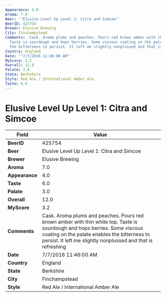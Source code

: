```yaml
---
Appearance: 4.0
Aroma: 7.0
Beer: '"Elusive Level Up Level 1: Citra and Simcoe"'
BeerID: 425754
Brewer: Elusive Brewing
City: Finchampstead
Comments: 'Cask. Aroma plums and peaches. Pours red brown amber with thin white top.
  Taste is sourdough and hops berries. Some viscous coating on the palate enables
  the bitterness to persist. It left me slightly nonplussed and that is refreshing '
Country: England
Date: '"7/7/2016 11:46:00 AM"'
MyScore: 3.2
Overall: 12.0
Palate: 3.0
State: Berkshire
Style: Red Ale / International Amber Ale
Taste: 6.0
---
```


# Elusive Level Up Level 1: Citra and Simcoe

| Field         | Value |
|---------------|-------|
| **BeerID** | 425754 |
| **Beer** | Elusive Level Up Level 1: Citra and Simcoe |
| **Brewer** | Elusive Brewing |
| **Aroma** | 7.0 |
| **Appearance** | 4.0 |
| **Taste** | 6.0 |
| **Palate** | 3.0 |
| **Overall** | 12.0 |
| **MyScore** | 3.2 |
| **Comments** | Cask. Aroma plums and peaches. Pours red brown amber with thin white top. Taste is sourdough and hops berries. Some viscous coating on the palate enables the bitterness to persist. It left me slightly nonplussed and that is refreshing  |
| **Date** | 7/7/2016 11:46:00 AM |
| **Country** | England |
| **State** | Berkshire |
| **City** | Finchampstead |
| **Style** | Red Ale / International Amber Ale |
